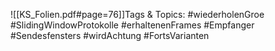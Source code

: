 
![[KS_Folien.pdf#page=76]]Tags & Topics:
   #wiederholenGroe
   #SlidingWindowProtokolle
   #erhaltenenFrames
   #Empfanger
   #Sendesfensters
   #wirdAchtung
   #FortsVarianten